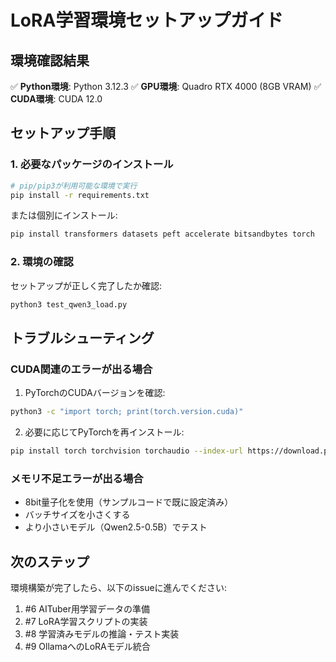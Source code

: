 # LoRA学習環境セットアップガイド

## 環境確認結果

✅ **Python環境**: Python 3.12.3
✅ **GPU環境**: Quadro RTX 4000 (8GB VRAM)
✅ **CUDA環境**: CUDA 12.0

## セットアップ手順

### 1. 必要なパッケージのインストール

```bash
# pip/pip3が利用可能な環境で実行
pip install -r requirements.txt
```

または個別にインストール:

```bash
pip install transformers datasets peft accelerate bitsandbytes torch
```

### 2. 環境の確認

セットアップが正しく完了したか確認:

```bash
python3 test_qwen3_load.py
```

## トラブルシューティング

### CUDA関連のエラーが出る場合

1. PyTorchのCUDAバージョンを確認:
```bash
python3 -c "import torch; print(torch.version.cuda)"
```

2. 必要に応じてPyTorchを再インストール:
```bash
pip install torch torchvision torchaudio --index-url https://download.pytorch.org/whl/cu120
```

### メモリ不足エラーが出る場合

- 8bit量子化を使用（サンプルコードで既に設定済み）
- バッチサイズを小さくする
- より小さいモデル（Qwen2.5-0.5B）でテスト

## 次のステップ

環境構築が完了したら、以下のissueに進んでください:

1. #6 AITuber用学習データの準備
2. #7 LoRA学習スクリプトの実装
3. #8 学習済みモデルの推論・テスト実装
4. #9 OllamaへのLoRAモデル統合